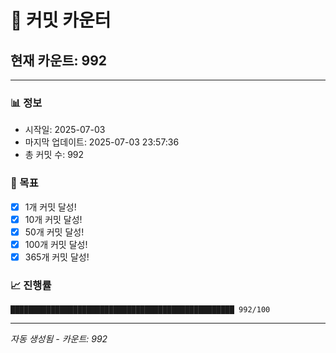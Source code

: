 # 🔢 커밋 카운터

## 현재 카운트: 992

---

### 📊 정보
- 시작일: 2025-07-03
- 마지막 업데이트: 2025-07-03 23:57:36
- 총 커밋 수: 992

### 🎯 목표
- [x] 1개 커밋 달성!
- [x] 10개 커밋 달성!
- [x] 50개 커밋 달성!
- [x] 100개 커밋 달성!
- [x] 365개 커밋 달성!

### 📈 진행률
```
██████████████████████████████████████████████████ 992/100
```

---
*자동 생성됨 - 카운트: 992*
